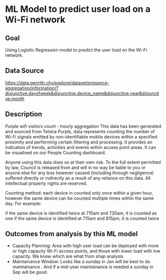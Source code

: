# ML Model to predict user load on a Wi-Fi network

## Goal
Using Logistic Regression model to predict the user load on the Wi-Fi network. 

## Data Source

https://data.penrith.city/explore/dataset/presence-aggregation/information/?disjunctive.dayofweek&disjunctive.device_name&disjunctive.year&disjunctive.month 

## Description

Purple wifi visitors count - hourly aggregation This data has been generated and sourced from Telstra Purple, data represents counting the number of Wi-Fi signals emitted by non-identifiable mobile devices within a specified proximity and performing certain filtering and processing. It provides an indication of trends, activities and events within access point areas. It can be visualised on our People Counting dashboard.

Anyone using this data does so at their own risk. To the full extent permitted by law, Council is released from and will in no way be liable to you or anyone else for any loss however caused (including through negligence) suffered directly or indirectly as a result of any reliance on this data. All intellectual property rights are reserved.

Counting method: each device in counted only once within a given hour, however the same device can be counted multiple times within the same day. For example:

if the same device is identified twice at 715am and 730am, it is counted as one if the same device is identified at 715am and 815pm, it is counted twice

## Outcomes from analysis by this ML model

  * Capacity Planning: Area with high user load can be deployed with more or high capacity Wi-Fi access points, and those with lower load with low capacity. We know which are what from shap analysis
  * Maintainance Window: Looks like a sunday in Jan will be best to do maintainance . And if a mid-year maintainance is needed a sunday in Sep will be good.
